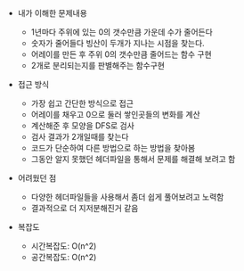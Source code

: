 - 내가 이해한 문제내용
	- 1년마다 주위에 있는 0의 갯수만큼 가운데 수가 줄어든다
	- 숫자가 줄어들다 빙산이 두개가 지나는 시점을 찾는다.
	- 어레이를 만든 후 주위 0의 갯수만큼 줄어드는 함수 구현
	- 2개로 분리되는지를 판별해주는 함수구현

- 접근 방식
	- 가장 쉽고 간단한 방식으로 접근
	- 어레이를 채우고 0으로 둘러 쌓인곳들의 변화를 계산
	- 계산해준 후 모양을 DFS로 검사
	- 검사 결과가 2개일때를 찾는다
	- 코드가 단순하여 다른 방법으로 하는 방법을 찾아봄
	- 그동안 알지 못했던 헤더파일을 통해서 문제를 해결해 보려고 함


- 어려웠던 점
	- 다양한 헤더파일들을 사용해서 좀더 쉽게 풀어보려고 노력함
	- 결과적으로 더 지저분해진거 같음

- 복잡도
	-  시간복잡도: O(n^2)
	-  공간복잡도: O(n^2)